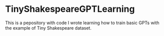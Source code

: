 # TinyShakespeareGPTLearning
This is a pepository with code I wrote learning how to train basic GPTs with the example of Tiny Shakespeare dataset.
